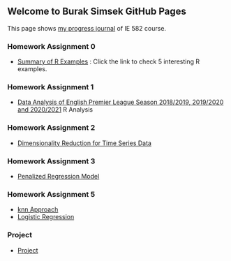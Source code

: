 ## Welcome to Burak Simsek GitHub Pages

This page shows [my progress journal](https://bu-ie-582.github.io/fall20-buraksimsekkk/) of IE 582 course.

### Homework Assignment 0

- [Summary of R Examples](https://bu-ie-582.github.io/fall20-buraksimsekkk/files/HW0.html) : Click the link to check 5 interesting R examples.

### Homework Assignment 1

- [Data Analysis of English Premier League Season 2018/2019, 2019/2020 and 2020/2021](https://bu-ie-582.github.io/fall20-buraksimsekkk/HW1/HW1.html) R Analysis

### Homework Assignment 2

- [Dimensionality Reduction for Time Series Data](https://bu-ie-582.github.io/fall20-buraksimsekkk/HW2/HW2.html)

### Homework Assignment 3

- [Penalized Regression Model](https://bu-ie-582.github.io/fall20-buraksimsekkk/HW3/HW3.html)

### Homework Assignment 5

- [knn Approach](https://bu-ie-582.github.io/fall20-buraksimsekkk/HW5/HW5-uWaveGesture.html)
- [Logistic Regression](https://bu-ie-582.github.io/fall20-buraksimsekkk/HW5/HW5-ECG.html)

### Project

- [Project](https://bu-ie-582.github.io/fall20-buraksimsekkk/Project/IE582-Project-Error_Loading.html)